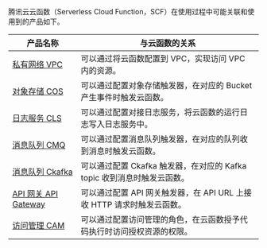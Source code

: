 腾讯云云函数（Serverless Cloud Function，SCF）在使用过程中可能关联和使用到的产品如下。

| 产品名称 | 与云函数的关系 |
| --- | --- |
| [私有网络 VPC](https://cloud.tencent.com/document/product/215) | 可以通过将云函数配置到 VPC，实现访问 VPC 内的资源。  |
| [对象存储 COS](https://cloud.tencent.com/document/product/436) | 可以通过配置对象存储触发器，在对应的 Bucket 产生事件时触发云函数。  |
| [日志服务 CLS](https://cloud.tencent.com/document/product/614) | 可以通过配置对接日志服务，将云函数的运行日志写入日志服务中。  |
| [消息队列 CMQ](https://cloud.tencent.com/document/product/406) | 可以通过配置消息队列触发器，在对应的队列收到消息时触发云函数。  |
| [消息队列 Ckafka](https://cloud.tencent.com/document/product/597) | 可以通过配置 Ckafka 触发器，在对应的 Kafka topic 收到消息时触发云函数。  |
| [API 网关 API Gateway](https://cloud.tencent.com/document/product/628) | 可以通过配置 API 网关触发器，在 API URL 上接收 HTTP 请求时触发云函数。  |
| [访问管理 CAM](https://cloud.tencent.com/document/product/598) | 可以通过配置访问管理的角色，在云函数授予代码执行时访问授权资源的权限。  |


